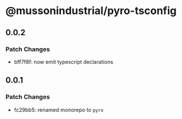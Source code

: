 # @mussonindustrial/pyro-tsconfig

## 0.0.2

### Patch Changes

-   bff7f8f: now emit typescript declarations

## 0.0.1

### Patch Changes

-   fc29bb5: renamed monorepo to `pyro`
